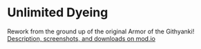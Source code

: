 # Unlimited Dyeing
Rework from the ground up of the original Armor of the Githyanki!\
[Description, screenshots, and downloads on mod.io](https://mod.io/)
